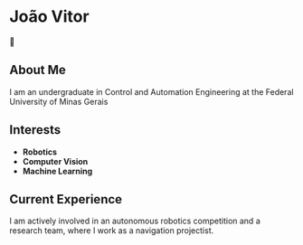# João Vitor
🤖
## About Me
I am an undergraduate in Control and Automation Engineering at the Federal University of Minas Gerais

## Interests
- **Robotics** 
- **Computer Vision**
- **Machine Learning**

## Current Experience
I am actively involved in an autonomous robotics competition and a research team, where I work as a navigation projectist.

